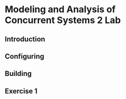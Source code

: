 # Modeling and Analysis of Concurrent Systems 2 Lab

## Introduction

## Configuring

## Building

## Exercise 1
